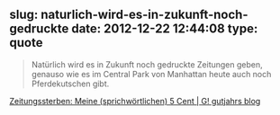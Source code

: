 slug: naturlich-wird-es-in-zukunft-noch-gedruckte
date: 2012-12-22 12:44:08
type: quote
---

> Natürlich wird es in Zukunft noch gedruckte Zeitungen geben, genauso wie es im Central Park von Manhattan heute auch noch Pferdekutschen gibt.

[Zeitungssterben: Meine (sprichwörtlichen) 5 Cent | G! gutjahrs blog](http://gutjahr.biz/2012/11/zeitungssterben/)

